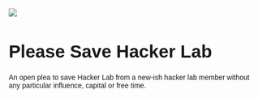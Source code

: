 <body style="
  width: 500px;
  display: block;
  margin: 50px auto 150px;
  font-family: sans-serif;
">

<img src="https://lh3.googleusercontent.com/p/AF1QipNF3nFSr0i4SGD02NZ2KUXQ2qTeGaAleTU3_NZR=s2880-w2880-h1514">

<h1 style="
  font-size: 35px;
">Please Save Hacker Lab</h1>

<p>
An open plea to save Hacker Lab from a new-ish hacker lab member without any particular influence, capital or free time.
</p>




</body>
